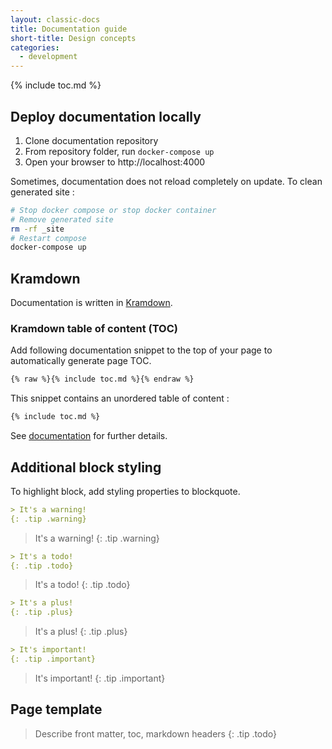 ```yaml
---
layout: classic-docs
title: Documentation guide
short-title: Design concepts
categories:
  - development
---
```


{% include toc.md %}

## Deploy documentation locally

1. Clone documentation repository
1. From repository folder, run `docker-compose up`
1. Open your browser to http://localhost:4000 

Sometimes, documentation does not reload completely on update. To clean generated site :

```sh
# Stop docker compose or stop docker container
# Remove generated site
rm -rf _site
# Restart compose
docker-compose up
```

## Kramdown

Documentation is written in [Kramdown](https://kramdown.gettalong.org ).

### Kramdown table of content (TOC)

Add following documentation snippet to the top of your page to automatically generate page TOC.

```md
{% raw %}{% include toc.md %}{% endraw %}
```

This snippet contains an unordered table of content :

```md
{% include toc.md %}
```

See [documentation](https://kramdown.gettalong.org/converter/html.html#toc) for further details.

## Additional block styling

To highlight block, add styling properties to blockquote.

```md
> It's a warning!
{: .tip .warning}
```

> It's a warning!
{: .tip .warning}

```md
> It's a todo!
{: .tip .todo}
```

> It's a todo!
{: .tip .todo}

```md
> It's a plus!
{: .tip .plus}
```

> It's a plus!
{: .tip .plus}

```md
> It's important!
{: .tip .important}
```

> It's important!
{: .tip .important}

## Page template

> Describe front matter, toc, markdown headers
{: .tip .todo}
